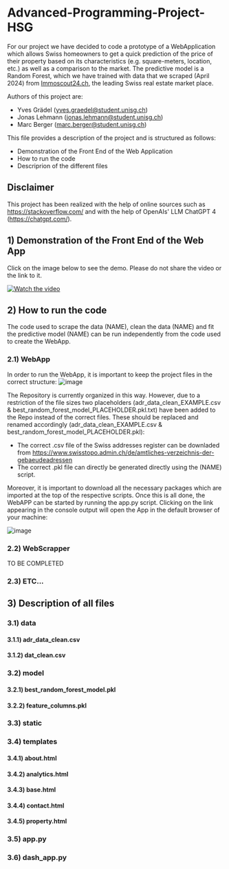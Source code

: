 # Advanced-Programming-Project-HSG
For our project we have decided to code a prototype of a WebApplication which allows Swiss homeowners to get a quick prediction of the price of their property based on its characteristics (e.g. square-meters, location, etc.) as well as a comparison to the market. The predictive model is a Random Forest, which we have trained with data that we scraped (April 2024) from [Immoscout24.ch](https://www.immoscout24.ch/en), the leading Swiss real estate market place.

Authors of this project are: 
- Yves Grädel (yves.graedel@student.unisg.ch)
- Jonas Lehmann (jonas.lehmann@student.unisg.ch)
- Marc Berger (marc.berger@student.unisg.ch)

This file provides a description of the project and is structured as follows: 
- Demonstration of the Front End of the Web Application 
- How to run the code
- Descriprion of the different files

## Disclaimer
This project has been realized with the help of online sources such as https://stackoverflow.com/ and with the help of OpenAIs' LLM ChatGPT 4 (https://chatgpt.com/). 

## 1) Demonstration of the Front End of the Web App
Click on the image below to see the demo. Please do not share the video or the link to it.

[![Watch the video](http://img.youtube.com/vi/k0ZD0h8pN6M/0.jpg)](https://youtu.be/k0ZD0h8pN6M)

## 2) How to run the code

The code used to scrape the data (NAME), clean the data (NAME) and fit the predictive model (NAME) can be run independently from the code used to create the WebApp.

### 2.1) WebApp
In order to run the WebApp, it is important to keep the project files in the correct structure: 
![image](https://github.com/graeyv/Advanced-Programming-Project-HSG/assets/161760200/48aaf3a7-c5ed-4e14-a34b-1790df104efe)

The Repository is currently organized in this way. However, due to a restriction of the file sizes two placeholders (adr_data_clean_EXAMPLE.csv & best_random_forest_model_PLACEHOLDER.pkl.txt) have been added to the Repo instead of the correct files. These should be replaced and renamed accordingly (adr_data_clean_EXAMPLE.csv & best_random_forest_model_PLACEHOLDER.pkl):
- The correct .csv file of the Swiss addresses register can be downladed from https://www.swisstopo.admin.ch/de/amtliches-verzeichnis-der-gebaeudeadressen
- The correct .pkl file can directly be generated directly using the (NAME) script.

Moreover, it is important to download all the necessary packages which are imported at the top of the respective scripts. Once this is all done, the WebAPP can be started by running the app.py script. Clicking on the link appearing in the console output will open the App in the default browser of your machine: 

![image](https://github.com/graeyv/Advanced-Programming-Project-HSG/assets/161760200/62a31850-8933-4c95-8cc1-b7985e011839)

### 2.2) WebScrapper
TO BE COMPLETED

### 2.3) ETC...

## 3) Description of all files
### 3.1) data
#### 3.1.1) adr_data_clean.csv
#### 3.1.2) dat_clean.csv
### 3.2) model
#### 3.2.1) best_random_forest_model.pkl
#### 3.2.2) feature_columns.pkl 
### 3.3) static
### 3.4) templates
#### 3.4.1) about.html
#### 3.4.2) analytics.html
#### 3.4.3) base.html
#### 3.4.4) contact.html
#### 3.4.5) property.html
### 3.5) app.py
### 3.6) dash_app.py



